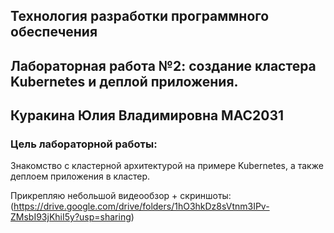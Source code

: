 ﻿## Технология разработки программного обеспечения
## Лабораторная работа №2: создание кластера Kubernetes и деплой приложения.
## Куракина Юлия Владимировна МАС2031 
### Цель лабораторной работы:
Знакомство с кластерной архитектурой на примере Kubernetes, а также деплоем приложения в кластер.

Прикрепляю небольшой видеообзор + скриншоты:
(https://drive.google.com/drive/folders/1hO3hkDz8sVtnm3IPv-ZMsbI93jKhiI5y?usp=sharing)

